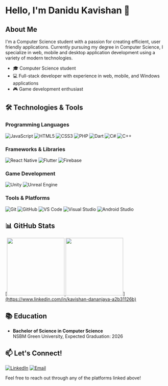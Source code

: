# Hello, I'm Danidu Kavishan 👋



## About Me

I'm a Computer Science student with a passion for creating efficient, user friendly applications. Currently pursuing my degree in Computer Science, I specialize in web, mobile and desktop application development using a variety of modern technologies.

- 🎓 Computer Science student
- 💻 Full-stack developer with experience in web, mobile, and Windows applications
- 🎮 Game development enthusiast

## 🛠️ Technologies & Tools

### Programming Languages
![JavaScript](https://img.shields.io/badge/JavaScript-F7DF1E?style=flat-square&logo=javascript&logoColor=black)
![HTML5](https://img.shields.io/badge/HTML5-E34F26?style=flat-square&logo=html5&logoColor=white)
![CSS3](https://img.shields.io/badge/CSS3-1572B6?style=flat-square&logo=css3&logoColor=white)
![PHP](https://img.shields.io/badge/PHP-777BB4?style=flat-square&logo=php&logoColor=white)
![Dart](https://img.shields.io/badge/Dart-0175C2?style=flat-square&logo=dart&logoColor=white)
![C#](https://img.shields.io/badge/C%23-239120?style=flat-square&logo=c-sharp&logoColor=white)
![C++](https://img.shields.io/badge/C%2B%2B-00599C?style=flat-square&logo=c%2B%2B&logoColor=white)

### Frameworks & Libraries
![React Native](https://img.shields.io/badge/React_Native-20232A?style=flat-square&logo=react&logoColor=61DAFB)
![Flutter](https://img.shields.io/badge/Flutter-02569B?style=flat-square&logo=flutter&logoColor=white)
![Firebase](https://img.shields.io/badge/Firebase-FFCA28?style=flat-square&logo=firebase&logoColor=black)

### Game Development
![Unity](https://img.shields.io/badge/Unity-000000?style=flat-square&logo=unity&logoColor=white)
![Unreal Engine](https://img.shields.io/badge/Unreal_Engine-313131?style=flat-square&logo=unreal-engine&logoColor=white)

### Tools & Platforms
![Git](https://img.shields.io/badge/Git-F05032?style=flat-square&logo=git&logoColor=white)
![GitHub](https://img.shields.io/badge/GitHub-181717?style=flat-square&logo=github&logoColor=white)
![VS Code](https://img.shields.io/badge/VS_Code-007ACC?style=flat-square&logo=visual-studio-code&logoColor=white)
![Visual Studio](https://img.shields.io/badge/Visual_Studio-5C2D91?style=flat-square&logo=visual-studio&logoColor=white)
![Android Studio](https://img.shields.io/badge/Android_Studio-3DDC84?style=flat-square&logo=android-studio&logoColor=white)

## 📊 GitHub Stats

<a href="https://github.com/ dananjaya2002">
  [<img height="180em" src="https://github-readme-stats.vercel.app/api?username= dananjaya2002&show_icons=true&theme=react&include_all_commits=true&count_private=true"/>
  <img height="180em" src="https://github-readme-stats.vercel.app/api/top-langs/?username= dananjaya2002&layout=compact&langs_count=7&theme=react"/>](https://www.linkedin.com/in/kavishan-dananjaya-a2b31126b)
</a>

## 📚 Education

- **Bachelor of Science in Computer Science**  
  NSBM Green University, Expected Graduation: 2026

## 📫 Let's Connect!

[![LinkedIn](https://img.shields.io/badge/LinkedIn-0077B5?style=for-the-badge&logo=linkedin&logoColor=white)]( https://www.linkedin.com/in/kavishan-dananjaya-a2b31126b/)
[![Email](https://img.shields.io/badge/Email-D14836?style=for-the-badge&logo=gmail&logoColor=white)](mailto:kavishandananjaya2002@gmail.com)

Feel free to reach out through any of the platforms linked above!


